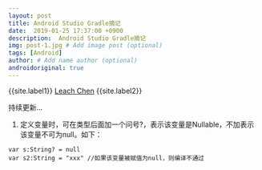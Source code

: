 ```yaml
---
layout: post
title: Android Studio Gradle摘记
date:  2019-01-25 17:37:00 +0900  
description:  Android Studio Gradle摘记
img: post-1.jpg # Add image post (optional)
tags: [Android]
author: # Add name author (optional)
androidoriginal: true
---
```

{{site.label1}} <a href="https://leach-chen.github.io/" target="\_blank">Leach Chen</a> {{site.label2}}

持续更新...

1. 定义变量时，可在类型后面加一个问号?，表示该变量是Nullable，不加表示该变量不可为null。如下：

```
var s:String? = null
var s2:String = "xxx" //如果该变量被赋值为null，则编译不通过
```
